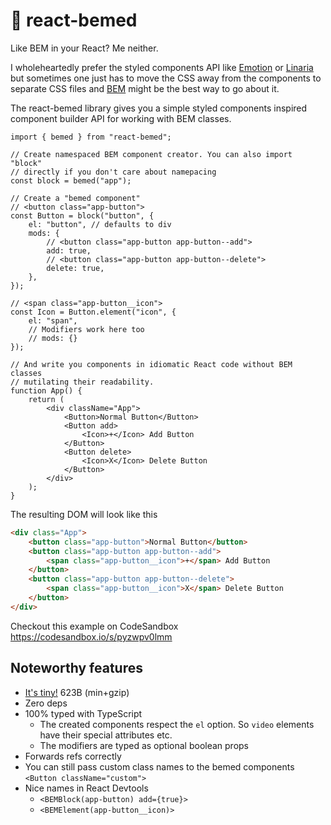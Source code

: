 # 🦖 react-bemed

Like BEM in your React? Me neither.

I wholeheartedly prefer the styled components API like [Emotion][] or
[Linaria][] but sometimes one just has to move the CSS away from the
components to separate CSS files and [BEM][] might be the best way to go
about it.

[emotion]: https://emotion.sh/docs/introduction
[linaria]: https://linaria.now.sh/
[bem]: http://getbem.com/

The react-bemed library gives you a simple styled components inspired
component builder API for working with BEM classes.

```tsx
import { bemed } from "react-bemed";

// Create namespaced BEM component creator. You can also import "block"
// directly if you don't care about namepacing
const block = bemed("app");

// Create a "bemed component"
// <button class="app-button">
const Button = block("button", {
    el: "button", // defaults to div
    mods: {
        // <button class="app-button app-button--add">
        add: true,
        // <button class="app-button app-button--delete">
        delete: true,
    },
});

// <span class="app-button__icon">
const Icon = Button.element("icon", {
    el: "span",
    // Modifiers work here too
    // mods: {}
});

// And write you components in idiomatic React code without BEM classes
// mutilating their readability.
function App() {
    return (
        <div className="App">
            <Button>Normal Button</Button>
            <Button add>
                <Icon>+</Icon> Add Button
            </Button>
            <Button delete>
                <Icon>X</Icon> Delete Button
            </Button>
        </div>
    );
}
```

The resulting DOM will look like this

```html
<div class="App">
    <button class="app-button">Normal Button</button>
    <button class="app-button app-button--add">
        <span class="app-button__icon">+</span> Add Button
    </button>
    <button class="app-button app-button--delete">
        <span class="app-button__icon">X</span> Delete Button
    </button>
</div>
```

Checkout this example on CodeSandbox https://codesandbox.io/s/pyzwpv0lmm

## Noteworthy features

-   [It's tiny!][tiny] 623B (min+gzip)
-   Zero deps
-   100% typed with TypeScript
    -   The created components respect the `el` option. So `video` elements
        have their special attributes etc.
    -   The modifiers are typed as optional boolean props
-   Forwards refs correctly
-   You can still pass custom class names to the bemed components `<Button className="custom">`
-   Nice names in React Devtools
    -   `<BEMBlock(app-button) add={true}>`
    -   `<BEMElement(app-button__icon)>`

[tiny]: https://bundlephobia.com/result?p=react-bemed@0.1.6
